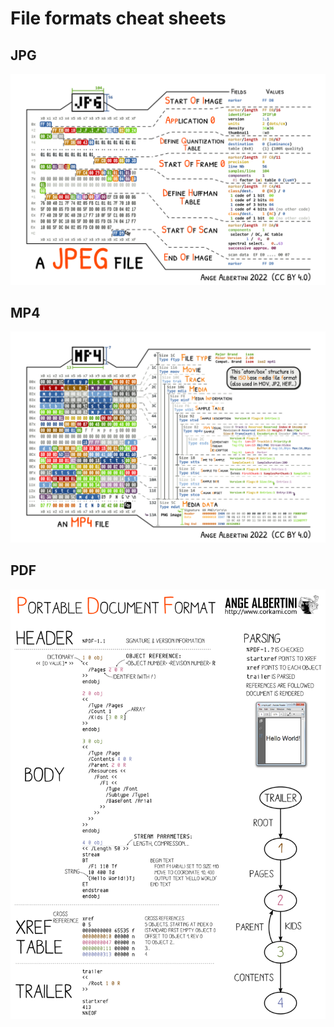 # File formats cheat sheets

## JPG

![JPG](./jpg.png)

## MP4

![MP4](./mp4.png)

## PDF

![PDF](./pdf.png)
